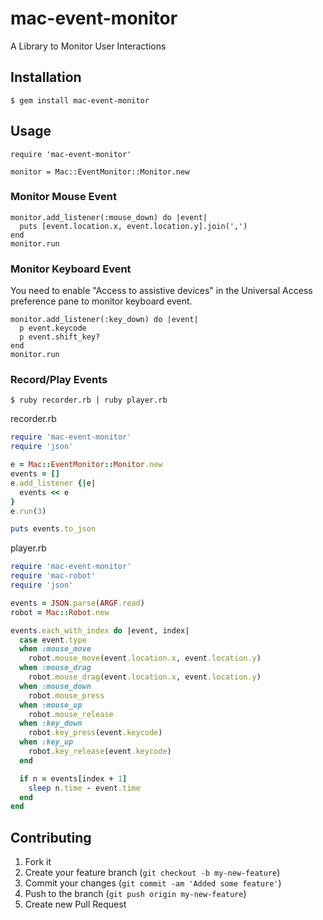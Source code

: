 # mac-event-monitor

A Library to Monitor User Interactions

## Installation

    $ gem install mac-event-monitor

## Usage

    require 'mac-event-monitor'
    
    monitor = Mac::EventMonitor::Monitor.new

### Monitor Mouse Event

    monitor.add_listener(:mouse_down) do |event|
      puts [event.location.x, event.location.y].join(',')
    end
    monitor.run

### Monitor Keyboard Event

You need to enable "Access to assistive devices" in the Universal Access preference pane to monitor keyboard event.

    monitor.add_listener(:key_down) do |event|
      p event.keycode
      p event.shift_key?
    end
    monitor.run

### Record/Play Events

```
$ ruby recorder.rb | ruby player.rb
```

recorder.rb

```ruby
require 'mac-event-monitor'
require 'json'

e = Mac::EventMonitor::Monitor.new
events = []
e.add_listener {|e|
  events << e
}
e.run(3)

puts events.to_json
```

player.rb

```ruby
require 'mac-event-monitor'
require 'mac-robot'
require 'json'

events = JSON.parse(ARGF.read)
robot = Mac::Robot.new

events.each_with_index do |event, index|
  case event.type
  when :mouse_move
    robot.mouse_move(event.location.x, event.location.y)
  when :mouse_drag
    robot.mouse_drag(event.location.x, event.location.y)
  when :mouse_down
    robot.mouse_press
  when :mouse_up
    robot.mouse_release
  when :key_down
    robot.key_press(event.keycode)
  when :key_up
    robot.key_release(event.keycode)
  end

  if n = events[index + 1]
    sleep n.time - event.time
  end
end
```

## Contributing

1. Fork it
2. Create your feature branch (`git checkout -b my-new-feature`)
3. Commit your changes (`git commit -am 'Added some feature'`)
4. Push to the branch (`git push origin my-new-feature`)
5. Create new Pull Request
